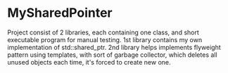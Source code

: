# MySharedPointer

Project consist of 2 libraries, each containing one class, and short executable program for manual testing.
1st library contains my own implementation of std::shared_ptr.
2nd library helps implements flyweight pattern using templates, with sort of garbage collector, which deletes all unused objects each time, it's forced to create new one.
